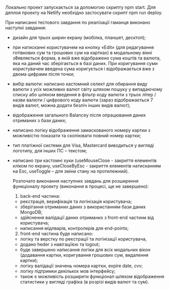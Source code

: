 Локально проект запускається за допомогою скрипту npm start. Для деплоя проекту
на Netlify необхідно застосувати скрипт npm run deploy.

При написанні тестового завдання по реалізації гаманця виконано наступні
завдання:

- дизайн для трьох ширин екрану (мобілка, планшет, десктоп);

- при натисканні користувачем на кнопку «Edit» (для редагування готівкових сум
  та грошових сум на картках) в модальному вікні з₴являється форма, в якій вже
  відображено сума коштів та валюта, яка на даний час зберігається в базі даних.
  При коригування суми користувачем введена сума коригується і відображається
  вже з двома цифрами після точки;

- вибір валюти: написано кастомний селект для обирання виду валюти з усіх
  можливих валют світу шляхом пошуку у випадаючому списку або шляхом введення в
  фільтр коду валюти з трьох літер / назви валюти / цифрового коду валюти (зараз
  відображається 7 видів валют, можна додати безліч інших видів валют);

- відображення загального Balanceу після опрацювання даних отриманих з бази
  даних;

- написано логіку відображення замаскованого номеру картки з можливістю показати
  та скопіювати повний номер картки;

- тип платіжної системи для Visa, Mastercard виводиться у вигляді логотипу, для
  інших ПС – текстом;

- написано три кастомні хуки (useMouseClose - закриття елементів кліком по
  екрану, useCloseByEsc - закриття елементів натисканням на Esc, useToggle – для
  зміни стану на протилежний).

  Розпочато виконання наступних завдань для розширення функціоналу проекту
  (виконання в процесі, ще не завершено):

  1. back-end частина:

  - реєстрація, верифікація та логінізація користувача;
  - зберігання отриманих даних з використанням бази даних MongoDB;
  - здійснення валідації даних отриманих з front-end частини від користувача;
  - написання мідлварів, контролерів для end-points;

  2. front-end частина буде написано:

  - логіку та верстку по реєстрації та логінізації користувача,
  - додано heder з навігаціїєю та logоut;
  - буде завершено написання логіки для всіх модальних вікон (додавання картки,
    коригування грошових сум, видалення картки);
  - логіку валідації значень номера картки, expire date, cvv;
  - логіку підтримки декількох мов інтерфейсу;
  - також є можливість розширити функціонал шляхом відображення статистики у
    вигляді графіка (в розрізі видів валют та сум).
